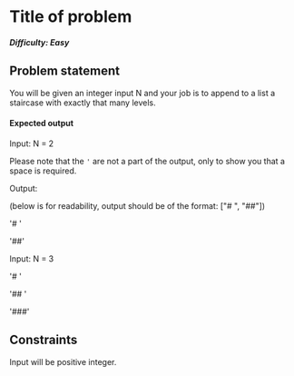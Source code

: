 # Title of problem
##### Difficulty: Easy

## Problem statement
You will be given an integer input N and your job is to append to a list a staircase with exactly that many levels.

#### Expected output

Input: N = 2

Please note that the `'` are not a part of the output, only to show you that a space is required.

Output:

(below is for readability, output should be of the format: ["# ", "##"])

'# '

'##'

Input: N = 3

'#  '

'## '

'###'

## Constraints

Input will be positive integer.

